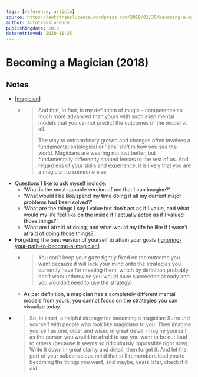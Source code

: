 ```yaml
---
tags: [reference, article]
source: https://autotranslucence.wordpress.com/2018/03/30/becoming-a-magician/
author: Autotranslucence
publishingdate: 2018
dateretrieved: 2020-11-25
---
```


# Becoming a Magician (2018)

## Notes

- [[magician]]
  -  > And that, in fact, is my definition of magic – competence so much more advanced than yours with such alien mental models that you cannot predict the outcomes of the model at all.
     >
     > The way to extraordinary growth and changes often involves a fundamental ontological or ‘lens’ shift in how you see the world. Magicians are wearing not just better, but fundamentally differently shaped lenses to the rest of us. And regardless of your skills and experience, it is likely that you are a magician to someone else.
- Questions I like to ask myself include:
  - ‘What is the most capable version of me that I can imagine?’
  - ‘What would I be like/spend my time doing if all my current major problems had been solved?’
  - ‘What are the things I say I value but don’t act as if I value, and what would my life feel like on the inside if I actually acted as if I valued those things?’
  - ‘What am I afraid of doing, and what would my life be like if I wasn’t afraid of doing those things?’.
- Forgetting the best version of yourself to attain your goals [[ignoring-your-path-to-become-a-magician]]
  - > You can’t keep your gaze tightly fixed on the outcome you want because it will lock your mind onto the strategies you currently have for meeting them, which by definition probably don’t work (otherwise you would have succeeded already and you wouldn’t need to use the strategy).
  - As per definition, a magician has a completely different mental models from yours, you cannot focus on the strategies you can visualize today. 
- > So, in short, a helpful strategy for becoming a magician: Surround yourself with people who look like magicians to you. Then imagine yourself as one, older and wiser, in great detail. Imagine yourself as the person you would be afraid to say you want to be out loud to others (because it seems so ridiculously impossible right now). Write it down in great clarity and detail, then forget it. And let the part of your subconscious mind that still remembers lead you to becoming the things you want, and maybe, years later, check if it did.


[//begin]: # "Autogenerated link references for markdown compatibility"
[magician]: ../3-literature/magician "Magician"
[ignoring-your-path-to-become-a-magician]: ../3-literature/ignoring-your-path-to-become-a-magician "Ignoring Your Path to Become a Magician"
[//end]: # "Autogenerated link references"